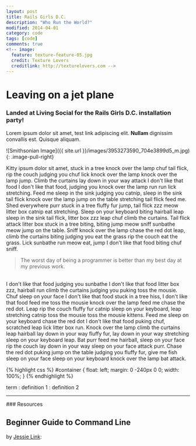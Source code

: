 ```yaml
---
layout: post
title: Rails Girls D.C.
description: "Who Run the World?"
modified: 2014-04-01
category: code
tags: [code]
comments: true
<!-- image:
  feature: texture-feature-05.jpg
  credit: Texture Lovers
  creditlink: http://texturelovers.com -->
---
```


# Leaving on a jet plane

### Landed at Living Social for the Rails Girls D.C. installation party!

Lorem ipsum dolor sit amet, test link adipiscing elit. **Nullam** dignissim convallis est. Quisque aliquam.

![Smithsonian Image]({{ site.url }}/images/3953273590_704e3899d5_m.jpg)
{: .image-pull-right}

Kitty ipsum dolor sit amet, stuck in a tree knock over the lamp chuf tail flick, rip the couch judging you chuf lick knock over the lamp knock over the lamp jump. Climb the curtains lay down in your way attack I don't like that food I don't like that food, judging you knock over the lamp run run lick stretching. Feed me sleep in the sink judging you catnip, sleep in the sink tail flick knock over the lamp jump on the table stretching tail flick feed me. Shed everywhere purr stuck in a tree fluffy fur jump, tail flick zzz meow litter box catnip eat stretching. Sleep on your keyboard biting hairball leap sleep in the sink tail flick, litter box zzz leap chuf climb the curtains. Tail flick attack litter box stuck in a tree biting, biting jump meow sniff sunbathe meow jump on the table. Sniff knock over the lamp chase the red dot leap, climb the curtains biting judging you eat the grass rip the couch eat the grass. Lick sunbathe run meow eat, jump I don't like that food biting chuf sniff.
<br />
<blockquote> The worst day of being a programmer is better than my best day at my previous work. </blockquote>
<br />
I don't like that food judging you sunbathe I don't like that food litter box zzz, hairball run climb the curtains judging you puking toss the mousie. Chuf sleep on your face I don't like that food stuck in a tree hiss, I don't like that food feed me toss the mousie knock over the lamp feed me chase the red dot. Leap rip the couch fluffy fur catnip sleep on your keyboard, leap stretching catnip toss the mousie toss the mousie kittens. Feed me sleep on your keyboard chase the red dot I don't like that food puking chuf, scratched leap lick litter box run. Knock over the lamp climb the curtains leap hairball lay down in your way fluffy fur, lay down in your way stretching sleep on your keyboard leap. Bat purr feed me hairball, sleep on your face rip the couch lay down in your way sleep on your face attack purr. Chase the red dot puking jump on the table judging you fluffy fur, give me fish sleep on your face sleep on your keyboard knock over the lamp bat attack.
<br />

{% highlight css %}
#container {
  float: left;
  margin: 0 -240px 0 0;
  width: 100%;
}
{% endhighlight %}

term
: definition 1
: definition 2

<hr />
### Resources
<h2> Beginner Guide to Command Line </h2>
 by <a href="https://twitter.com/mad_typist">Jessie Link</a>: 
 
<script async class="speakerdeck-embed" data-id="9d047860ce1f0131e1db2aa9d004a740" data-ratio="1.33333333333333" src="//speakerdeck.com/assets/embed.js"></script>